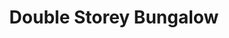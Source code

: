 ---
layout: post
categories: [sale, house, bungalow]
title: "Double Storey Bungalow"
price: "52 Lac"
front: "3 Rooms"
address: "Shadab Colony, Street No.2"
type: "Bungalow FOR SALE"
area: "3.25 Marla"
detail1: "2 Electricity Meters + 2 Gas Meters + 2 Motors"
---